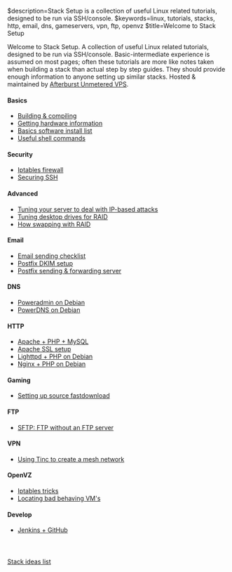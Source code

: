 $description=Stack Setup is a collection of useful Linux related tutorials, designed to be run via SSH/console.
$keywords=linux, tutorials, stacks, http, email, dns, gameservers, vpn, ftp, openvz
$title=Welcome to Stack Setup

Welcome to Stack Setup. A collection of useful Linux related tutorials, designed to be run via SSH/console. Basic-intermediate experience is assumed on most pages; often these tutorials are more like notes taken when building a stack than actual step by step guides. They should provide enough information to anyone setting up similar stacks. Hosted & maintained by [Afterburst Unmetered VPS](http://afterburst.com).

<div class="home">
<div class="left third">
    <h4>Basics</h4>
    <ul>
        <li><a href="$=homeBasics/BuildCompile">Building &amp; compiling</a></li>
        <li><a href="$=homeBasics/HardwareInformation">Getting hardware information</a></li>
        <li><a href="$=homeBasics/Software">Basics software install list</a></li>
        <li><a href="$=homeBasics/UsefulShellCommands">Useful shell commands</a></li>
    </ul>
</div>

<div class="left third">
    <h4>Security</h4>
    <ul>
        <li><a href="$=homeSecurity/Firewall">Iptables firewall</a></li>
        <li><a href="$=homeSecurity/SecureSSH">Securing SSH</a></li>
    </ul>
</div>

<div class="left third">
    <h4>Advanced</h4>
    <ul>
        <li><a href="$=homeAdvanced/TuningAgainstIPAttacks">Tuning your server to deal with IP-based attacks</a></li>
        <li><a href="$=homeAdvanced/TuningDesktopDrivesRaid">Tuning desktop drives for RAID</a></li>
        <li><a href="$=homeAdvanced/HotSwapRaid">How swapping with RAID</a></li>
    </ul>
</div>

<div class="clear"></div>

<div class="left third">
    <h4>Email</h4>
    <ul>
        <li><a href="$=homeEmail/Checklist">Email sending checklist</a></li>
        <li><a href="$=homeEmail/PostfixDKIM">Postfix DKIM setup</a></li>
        <li><a href="$=homeEmail/PostfixSendForward">Postfix sending &amp; forwarding server</a></li>
    </ul>
</div>

<div class="left third">
    <h4>DNS</h4>
    <ul>
        <li><a href="$=homeDNS/PowerAdminDebian">Poweradmin on Debian</a></li>
        <li><a href="$=homeDNS/PowerDNSDebian">PowerDNS on Debian</a></li>
    </ul>
</div>

<div class="left third">
    <h4>HTTP</h4>
    <ul>
        <li><a href="$=homeHTTP/ApachePHPMySQL">Apache + PHP + MySQL</a></li>
        <li><a href="$=homeHTTP/ApacheSSL">Apache SSL setup</a></li>
        <li><a href="$=homeHTTP/LighttpdPHPDebian">Lighttpd + PHP on Debian</a></li>
        <li><a href="$=homeHTTP/NginxPHPDebian">Nginx + PHP on Debian</a></li>
    </ul>
</div>

<div class="clear"></div>

<div class="left third">
    <h4>Gaming</h4>
    <ul>
        <li><a href="$=homeGaming/SourceFastDownload">Setting up source fastdownload</a></li>
    </ul>
</div>

<div class="left third">
    <h4>FTP</h4>
    <ul>
        <li><a href="$=homeFTP/SFTP">SFTP: FTP without an FTP server</a></li>
    </ul>
</div>

<div class="left third">
    <h4>VPN</h4>
    <ul>
        <li><a href="$=homeVPN/UsingTinc">Using Tinc to create a mesh network</a></li>
    </ul>
</div>

<div class="clear"></div>

<div class="left third">
    <h4>OpenVZ</h4>
    <ul>
        <li><a href="$=homeOpenVZ/IPTablesTricks">Iptables tricks</a></li>
        <li><a href="$=homeOpenVZ/LocatingBadVMs">Locating bad behaving VM's</a></li>
    </ul>
</div>

<div class="left third">
    <h4>Develop</h4>
    <ul>
        <li><a href="$=homeDevelop/JenkinsGitHub">Jenkins + GitHub</a></li>
    </ul>
</div>

<div class="left third">
    <h4>&nbsp;</h4>
    <a href="$=homeIdeas">Stack ideas list</a>
</div>
</div>
